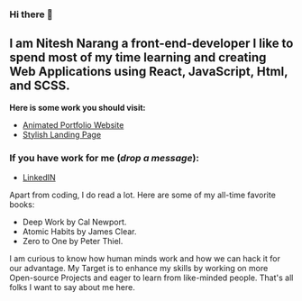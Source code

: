 ### Hi there 👋
## I am Nitesh Narang a front-end-developer I like to spend most of my time learning and creating Web Applications using React, JavaScript, Html, and SCSS.

**Here is some work you should visit:**
* [Animated Portfolio Website](https://nitproject4.netlify.app/)
* [Stylish Landing Page](https://nitproject3.netlify.app/)

### If you have work for me (_drop a message_):
* [LinkedIN](https://www.linkedin.com/in/nitesh-narang-72511295/)

Apart from coding, I do read a lot. Here are some of my all-time favorite books:
* Deep Work by Cal Newport.
* Atomic Habits by James Clear.
* Zero to One by Peter Thiel.

I am curious to know how human minds work and how we can hack it for our advantage.
My Target is to enhance my skills by working on more Open-source Projects and eager to learn from like-minded people. That's all folks I want to say about me here.
<!--
**theniteshnarang/theniteshnarang** is a ✨ _special_ ✨ repository because its `README.md` (this file) appears on your GitHub profile.

Here are some ideas to get you started:

- 🔭 I’m currently working on JavaScript
- 🌱 I’m currently learning React
- 👯 I’m looking to collaborate on Front-End-Projects
- 🤔 I’m looking for help with P
- 💬 Ask me about ...
- 📫 How to reach me: ...
- 😄 Pronouns: ...
- ⚡ Fun fact: ...

--!>
